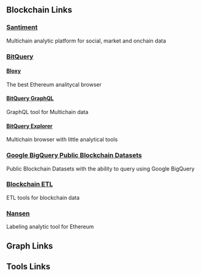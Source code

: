 ## Blockchain Links
### [Santiment](https://santiment.net/)
Multichain analytic platform for social, market and onchain data
### [BitQuery](https://bitquery.io/)
#### [Bloxy](https://bloxy.info/)
The best Ethereum analitycal browser
#### [BitQuery GraphQL](https://bitquery.io/labs/graphql)
GraphQL tool for Multichain data
#### [BitQuery Explorer](https://explorer.bitquery.io/)
Multichain browser with little analytical tools
### [Google BigQuery Public Blockchain Datasets](https://console.cloud.google.com/bigquery?p=blockchain-etl)
Public Blockchain Datasets with the ability to query using Google BigQuery
### [Blockchain ETL](https://github.com/blockchain-etl)
ETL tools for blockchain data
### [Nansen](https://nansen.ai/)
Labeling analytic tool for Ethereum



## Graph Links



## Tools Links

